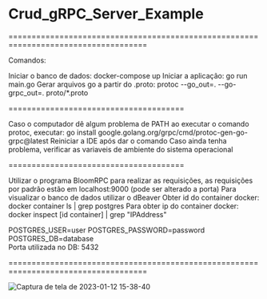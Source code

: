 # Crud_gRPC_Server_Example

====================================================================================

Comandos:

Iniciar o banco de dados: docker-compose up
Iniciar a aplicação: go run main.go
Gerar arquivos go a partir do .proto: protoc --go_out=. --go-grpc_out=. proto/*.proto

======================================

Caso o computador dê algum problema de PATH ao executar o comando protoc, executar: go install google.golang.org/grpc/cmd/protoc-gen-go-grpc@latest
Reiniciar a IDE após dar o comando
Caso ainda tenha problema, verificar as variaveis de ambiente do sistema operacional

======================================

Utilizar o programa BloomRPC para realizar as requisições, as requisições por padrão estão em localhost:9000 (pode ser alterado a porta)
Para visualizar o banco de dados utilizar o dBeaver
Obter id do container docker: docker container ls | grep postgres
Para obter ip do container docker: docker inspect [id container] | grep "IPAddress"

POSTGRES_USER=user
POSTGRES_PASSWORD=password
POSTGRES_DB=database   
Porta utilizada no DB: 5432

====================================================================================

![Captura de tela de 2023-01-12 15-38-40](https://user-images.githubusercontent.com/53271581/212151460-4dfbc6f4-9ce8-42cd-85c1-5645dc13277f.png)
